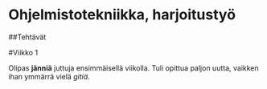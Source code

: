 # Ohjelmistotekniikka, harjoitustyö

##Tehtävät

#Viikko 1

Olipas **jänniä** juttuja ensimmäisellä viikolla. Tuli opittua paljon uutta, vaikken ihan ymmärrä vielä *gitiä*.
